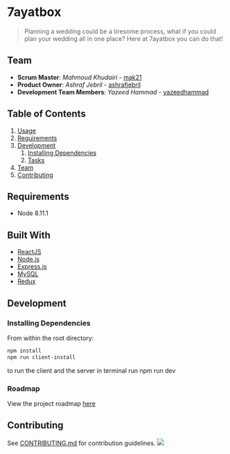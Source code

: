 # 7ayatbox

> Planning a wedding could be a tiresome process, what if you could plan your wedding all in one place? Here at 7ayatbox you can do that!

## Team

- **Scrum Master**: _Mahmoud Khudairi_ - [mak21](https://github.com/mak21)
- **Product Owner**: _Ashraf Jebril_ - [ashrafjebril](https://github.com/ashrafJebril)
- **Development Team Members**: _Yazeed Hammad_ - [yazeedhammad](https://github.com/yazeedhammad)

## Table of Contents

1. [Usage](#Usage)
1. [Requirements](#requirements)
1. [Development](#development)
   1. [Installing Dependencies](#installing-dependencies)
   1. [Tasks](#tasks)
1. [Team](#team)
1. [Contributing](#contributing)

## Requirements

- Node 8.11.1

## Built With

- [ReactJS](https://reactjs.org/docs/getting-started.html)
- [Node.js](https://nodejs.org/en/docs/)
- [Express.js](https://expressjs.com/en/api.html)
- [MySQL](https://dev.mysql.com/doc/)
- [Redux](https://redux.js.org/introduction/getting-started)

## Development

### Installing Dependencies

From within the root directory:

```sh
npm install
npm run client-install
```

to run the client and the server in terminal run
npm run dev

### Roadmap

View the project roadmap [here](LINK_TO_PROJECT_ISSUES)

## Contributing

See [CONTRIBUTING.md](CONTRIBUTING.md) for contribution guidelines.
![](/Screenshot.png)
